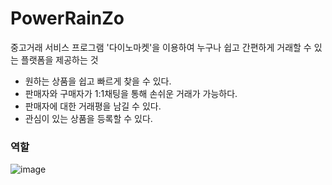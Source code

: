 # PowerRainZo

중고거래 서비스 프로그램 '다이노마켓'을 이용하여 누구나 쉽고 간편하게 거래할 수 있는 플랫폼을 제공하는 것
- 원하는 상품을 쉽고 빠르게 찾을 수 있다.
- 판매자와 구매자가 1:1채팅을 통해 손쉬운 거래가 가능하다.
- 판매자에 대한 거래평을 남길 수 있다.
- 관심이 있는 상품을 등록할 수 있다.

### 역할
![image](https://github.com/khbbbbi/PowerRainZo/assets/102509150/3cd95102-89c4-40f1-8952-fb51a78b9e21)
